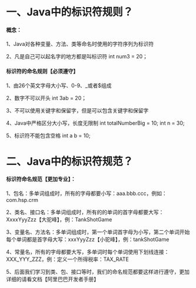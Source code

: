 # 一、Java中的标识符规则？

#### 概念：

1、Java对各种变量、方法、类等命名时使用的字符序列为标识符

2、凡是自己可以起名字的地方都是叫标识符 int num3 = 20；

#### 标识符的命名规则【必须遵守】

1、由26个英文字母大小写、0-9、_或者$组成

2、数字不可以开头 int 3ab = 20；

3、不可以使用关键字和保留字，但是可以包含关键字和保留字

4、Java中严格区分大小写，长度无限制 int totalNumberBig = 10; int n = 30;

5、标识符不能包含空格 int a b = 10;

# 二、Java中的标识符规范？

#### 标识符命名规范【更加专业】：

1、包名：多单词组成时，所有的字母都要小写：aaa.bbb.ccc，例如：com.hsp.crm

2、类名、接口名：多单词组成时，所有的的单词的首字母都要大写：XxxxYyyZzz【大驼峰】，例：TankShotGame

3、变量名、方法名：多单词组成时，第一个单词首字母为小写，第二个单词开始每个单词都是首字母大写：xxxYyyZzz【小驼峰】，例：tankShotGame

4、常量名，所有的字母都要大写，多单词时每个单词使用下划线连接：XXX_YYY_ZZZ，例：定义一个所得税率：TAX_RATE

5、后面我们学习到类、包、接口等时，我们的命名规范都要这样进行遵守，更加详细的请看文档【阿里巴巴开发者手册】

